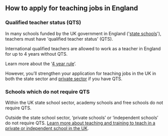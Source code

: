 ## How to apply for teaching jobs in England

### Qualified teacher status (QTS)

In many schools funded by the UK government in England ('[state schools](https://www.gov.uk/types-of-school)'), teachers must have 'qualified teacher status' (QTS).

International qualified teachers are allowed to work as a teacher in England for up to 4 years without QTS.

Learn more about the ‘[4 year rule](https://www.gov.uk/guidance/recruit-teachers-from-overseas#employing-overseas-teachers-without-qts-the-4-year-rule)’.

However, you’ll strengthen your application for teaching jobs in the UK in both the state sector and [private sector](https://www.gov.uk/types-of-school/private-schools) if you have QTS.

### Schools which do not require QTS

Within the UK state school sector, academy schools    and free schools    do not require QTS.

Outside the state school sector, ‘private schools’ or ‘independent schools’ do not require QTS. [Learn more about teaching and training to teach in a private or independent school in the UK](https://www.gov.uk/types-of-school/private-schools).

